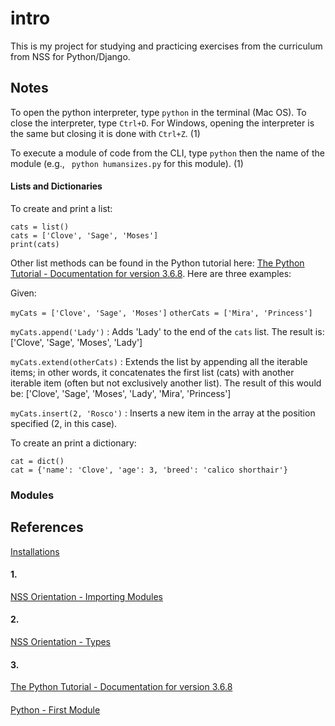 # intro

This is my project for studying and practicing exercises from the curriculum from NSS for Python/Django.

## Notes

To open the python interpreter, type `python` in the terminal (Mac OS). To close the interpreter, type `Ctrl+D`. For Windows, opening the interpreter is the same but closing it is done with `Ctrl+Z`. (1)

To execute a module of code from the CLI, type `python` then the name of the module (e.g., ` python humansizes.py` for this module). (1)



#### Lists and Dictionaries

To create and print a list:
```
cats = list()
cats = ['Clove', 'Sage', 'Moses']
print(cats)
```

Other list methods can be found in the Python tutorial here: [The Python Tutorial - Documentation for version 3.6.8](https://docs.python.org/3.6/tutorial/datastructures.html). Here are three examples:

Given:

`myCats = ['Clove', 'Sage', 'Moses']`
`otherCats = ['Mira', 'Princess']`

`myCats.append('Lady')` : Adds 'Lady' to the end of the `cats` list. The result is: ['Clove', 'Sage', 'Moses', 'Lady']

`myCats.extend(otherCats)` : Extends the list by appending all the iterable items; in other words, it concatenates the first list (cats) with another iterable item (often but not exclusively another list). The result of this would be: ['Clove', 'Sage', 'Moses', 'Lady', 'Mira', 'Princess']

`myCats.insert(2, 'Rosco')` : Inserts a new item in the array at the position specified (2, in this case).


To create an print a dictionary:

```
cat = dict()
cat = {'name': 'Clove', 'age': 3, 'breed': 'calico shorthair'}

```








####




### Modules


## References

[Installations](https://github.com/nashville-software-school/bangazon-llc/blob/master/INSTALLATIONS.md)

#### 1.
[NSS Orientation - Importing Modules](https://github.com/nashville-software-school/bangazon-llc/blob/master/orientation/FND_02_IMPORTING.md)

#### 2.
[NSS Orientation - Types](https://github.com/nashville-software-school/bangazon-llc/blob/master/orientation/FND_03_TYPES.md)

#### 3.
[The Python Tutorial - Documentation for version 3.6.8](https://docs.python.org/3.6/tutorial/datastructures.html)


####
[Python - First Module](https://github.com/nashville-software-school/bangazon-llc/blob/master/orientation/FND_01_FIRST_MODULE.md)

